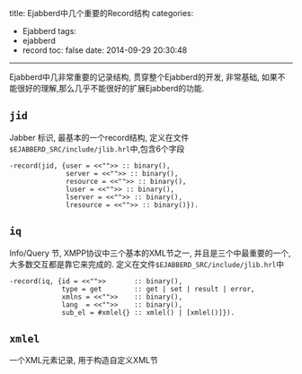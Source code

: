 title: Ejabberd中几个重要的Record结构
categories:
  - Ejabberd
tags:
  - ejabberd
  - record
toc: false
date: 2014-09-29 20:30:48
---

Ejabberd中几非常重要的记录结构, 贯穿整个Ejabberd的开发, 非常基础, 如果不能很好的理解,那么几乎不能很好的扩展Ejabberd的功能.



## `jid`

Jabber 标识, 最基本的一个record结构, 定义在文件`$EJABBERD_SRC/include/jlib.hrl`中,包含6个字段

```
-record(jid, {user = <<"">> :: binary(),
              server = <<"">> :: binary(),
              resource = <<"">> :: binary(),
              luser = <<"">> :: binary(),
              lserver = <<"">> :: binary(),
              lresource = <<"">> :: binary()}).
```

## `iq`

Info/Query 节, XMPP协议中三个基本的XML节之一, 并且是三个中最重要的一个, 大多数交互都是靠它来完成的. 定义在文件`$EJABBERD_SRC/include/jlib.hrl`中

```
-record(iq, {id = <<"">>       :: binary(),
             type = get        :: get | set | result | error,
             xmlns = <<"">>    :: binary(),
             lang  = <<"">>    :: binary(),
             sub_el = #xmlel{} :: xmlel() | [xmlel()]}).
```

## `xmlel`

一个XML元素记录, 用于构造自定义XML节

